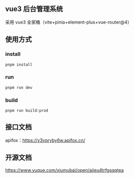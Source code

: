 ## vue3 后台管理系统

采用 vue3 全家桶（vite+pinia+element-plus+vue-router@4）

## 使用方式

### install

```
pnpm install
```

### run

```
pnpm run dev
```

### build

```
pnpm run build:prod
```

## 接口文档

apifox：https://y3vpryby6w.apifox.cn/

## 开源文档

https://www.yuque.com/xiumubai/open/aiieu4trfgsqqtea
